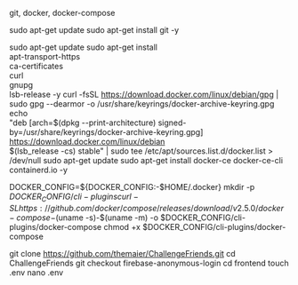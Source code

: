 git, docker, docker-compose

sudo apt-get update
sudo apt-get install git -y

sudo apt-get update
sudo apt-get install \
 apt-transport-https \
 ca-certificates \
 curl \
 gnupg \
 lsb-release -y
curl -fsSL https://download.docker.com/linux/debian/gpg | sudo gpg --dearmor -o /usr/share/keyrings/docker-archive-keyring.gpg
echo \
 "deb [arch=$(dpkg --print-architecture) signed-by=/usr/share/keyrings/docker-archive-keyring.gpg] https://download.docker.com/linux/debian \
 $(lsb_release -cs) stable" | sudo tee /etc/apt/sources.list.d/docker.list > /dev/null
sudo apt-get update
sudo apt-get install docker-ce docker-ce-cli containerd.io -y

DOCKER_CONFIG=${DOCKER_CONFIG:-$HOME/.docker}
mkdir -p $DOCKER_CONFIG/cli-plugins
curl -SL https://github.com/docker/compose/releases/download/v2.5.0/docker-compose-$(uname -s)-$(uname -m) -o $DOCKER_CONFIG/cli-plugins/docker-compose
chmod +x $DOCKER_CONFIG/cli-plugins/docker-compose

git clone https://github.com/themaier/ChallengeFriends.git
cd ChallengeFriends
git checkout firebase-anonymous-login
cd frontend
touch .env
nano .env
